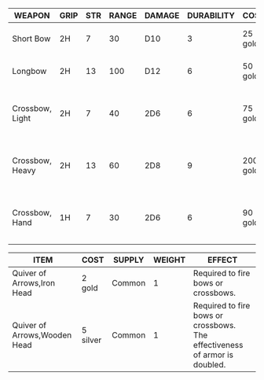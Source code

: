 
| WEAPON          | GRIP | STR | RANGE | DAMAGE | DURABILITY | COST     | SUPPLY   | FEATURES                                  |
| --------------- | ---- | --- | ----- | ------ | ---------- | -------- | -------- | ----------------------------------------- |
| Short Bow       | 2H   | 7   | 30    | D10    | 3          | 25 gold  | Common   | Piercing, requires quiver                 |
| Longbow         | 2H   | 13  | 100   | D12    | 6          | 50 gold  | Uncommon | Piercing, requires quiver                 |
| Crossbow, Light | 2H   | 7   | 40    | 2D6    | 6          | 75 gold  | Uncommon | Piercing, requires quiver,no damage bonus |
| Crossbow, Heavy | 2H   | 13  | 60    | 2D8    | 9          | 200 gold | Rare     | Piercing, requires quiver,no damage bonus |
| Crossbow, Hand  | 1H   | 7   | 30    | 2D6    | 6          | 90 gold  | Rare     | Piercing, requires quiver,no damage bonus |


| ITEM                         | COST     | SUPPLY | WEIGHT | EFFECT                                                                     |
| ---------------------------- | -------- | ------ | ------ | -------------------------------------------------------------------------- |
| Quiver of Arrows,Iron Head   | 2 gold   | Common | 1      | Required to fire bows or crossbows.                                        |
| Quiver of Arrows,Wooden Head | 5 silver | Common | 1      | Required to fire bows or crossbows. The effectiveness of armor is doubled. |